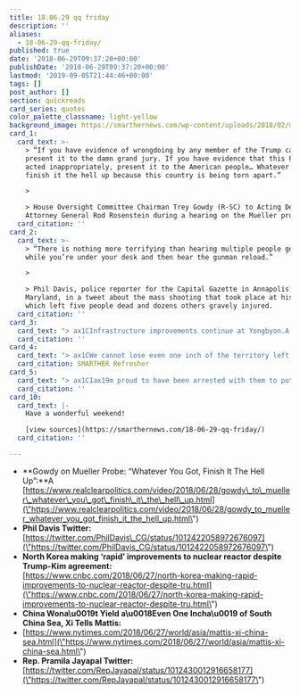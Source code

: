 ```yaml
---
title: 18.06.29 qq friday
description: ''
aliases:
  - 18-06-29-qq-friday/
published: true
date: '2018-06-29T09:37:20+00:00'
publishDate: '2018-06-29T09:37:20+00:00'
lastmod: '2019-09-05T21:44:46+00:00'
tags: []
post_author: []
section: quickreads
card_series: quotes
color_palette_classname: light-yellow
background_image: https://smarthernews.com/wp-content/uploads/2018/02/michael-271900-360x360.jpg
card_1:
  card_text: >-
    > “If you have evidence of wrongdoing by any member of the Trump campaign,
    present it to the damn grand jury. If you have evidence that this President
    acted inappropriately, present it to the American people… Whatever you got,
    finish it the hell up because this country is being torn apart.”

    > 

    > House Oversight Committee Chairman Trey Gowdy (R-SC) to Acting Deputy
    Attorney General Rod Rosenstein during a hearing on the Mueller probe.
  card_citation: ''
card_2:
  card_text: >-
    > “There is nothing more terrifying than hearing multiple people get shot
    while you’re under your desk and then hear the gunman reload.”

    > 

    > Phil Davis, police reporter for the Capital Gazette in Annapolis,
    Maryland, in a tweet about the mass shooting that took place at his office,
    which left five people dead and dozens others gravely injured.
  card_citation: ''
card_3:
  card_text: "> ax1CInfrastructure improvements continue at Yongbyon.A Underscores reason why an actual deal is necessary, not just a statement of lofty goals.”n> n> Jenny Town, 38 North managing editor in a tweet. 38 North, a US-based group monitoring N. Korea's nuclear operations, says the "rapid" upgrades to a nuke site show its "business as usual" until Pyongyang issues orders otherwise. Pres. Trump & Kim Jong Un agreed to denuclearization 2 weeks ago."
  card_citation: ''
card_4:
  card_text: "> ax1CWe cannot lose even one inch of the territory left behind by our ancestors.”n> n> President Xi Jinping of China on South China Sea in a meeting with Defense Secretary Jim Mattis. Secy Mattis hoped to start a conversation, but China was firm it will not yield in its expanding military occupation of the disputed territory.nn[SMARTHER Refresher](https://smarthernews.com/18-06-11-china-mischief/)"
  card_citation: SMARTHER Refresher
card_5:
  card_text: "> ax1CIax19m proud to have been arrested with them to put myself in the camp of people who believe that the United States of America is better and as a member of Congress I refuse to let this President and this administration do what they’re doing to children, to parents, to asylum seekers in my name.ax1Dn> n> Rep. Pramila Jayapal (D-WA), one of 500+ protesters arrested during a #WomenDisobey rally in D.C. against President Trump's immigration policies."
  card_citation: ''
card_10:
  card_text: |-
    Have a wonderful weekend!

    [view sources](https://smarthernews.com/18-06-29-qq-friday/)
  card_citation: ''

---
```

*   **Gowdy on Mueller Probe: “Whatever You Got, Finish It The Hell Up”:**A [https://www.realclearpolitics.com/video/2018/06/28/gowdy\_to\_mueller\_whatever\_you\_got\_finish\_it\_the\_hell\_up.html](\"https://www.realclearpolitics.com/video/2018/06/28/gowdy_to_mueller_whatever_you_got_finish_it_the_hell_up.html\")
*   **Phil Davis Twitter:**  
    [https://twitter.com/PhilDavis\_CG/status/1012422058972676097](\"https://twitter.com/PhilDavis_CG/status/1012422058972676097\")
*   **North Korea making ‘rapid’ improvements to nuclear reactor despite Trump-Kim agreement:**  
    [https://www.cnbc.com/2018/06/27/north-korea-making-rapid-improvements-to-nuclear-reactor-despite-tru.html](\"https://www.cnbc.com/2018/06/27/north-korea-making-rapid-improvements-to-nuclear-reactor-despite-tru.html\")
*   **China Wona\\u0019t Yield a\\u0018Even One Incha\\u0019 of South China Sea, Xi Tells Mattis:**
*   [https://www.nytimes.com/2018/06/27/world/asia/mattis-xi-china-sea.html](\"https://www.nytimes.com/2018/06/27/world/asia/mattis-xi-china-sea.html\")
*   **Rep. Pramila Jayapal Twitter:**  
    [https://twitter.com/RepJayapal/status/1012430012916658177](\"https://twitter.com/RepJayapal/status/1012430012916658177\")